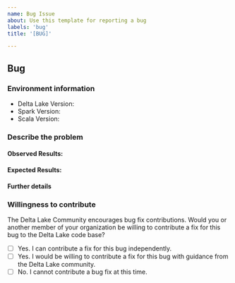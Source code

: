 ```yaml
---
name: Bug Issue
about: Use this template for reporting a bug
labels: 'bug'
title: '[BUG]'

---
```


## Bug

### Environment information

* Delta Lake Version:
* Spark Version:
* Scala Version:

### Describe the problem

#### Observed Results:

<!-- What happened?  This could be a description, log output, etc. -->

#### Expected Results:

<!-- What did you expect to happen? -->

#### Further details

<!--
Include any additional details that may be useful for diagnosing the problem here. If including tracebacks, please include the full traceback. Large logs and files should be attached.
-->

### Willingness to contribute
The Delta Lake Community encourages bug fix contributions. Would you or another member of your organization be willing to contribute a fix for this bug to the Delta Lake code base?

- [ ] Yes. I can contribute a fix for this bug independently.
- [ ] Yes. I would be willing to contribute a fix for this bug with guidance from the Delta Lake community.
- [ ] No. I cannot contribute a bug fix at this time.
